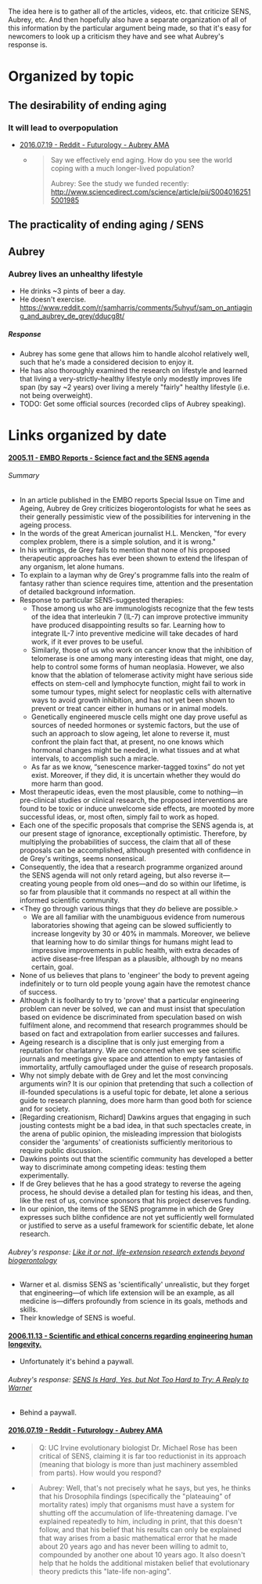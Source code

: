 The idea here is to gather all of the articles, videos, etc. that criticize SENS, Aubrey, etc. And then hopefully also have a separate organization of all of this information by the particular argument being made, so that it's easy for newcomers to look up a criticism they have and see what Aubrey's response is.



# Organized by topic

## The desirability of ending aging

### It will lead to overpopulation
- [2016.07.19 - Reddit - Futurology - Aubrey AMA](https://www.reddit.com/r/Futurology/comments/4t65ay/aubrey_de_grey_ama_ask_about_the_quest_to_cure/d5ig8eg/)
  - > Say we effectively end aging. How do you see the world coping with a much longer-lived population?
    >
    > Aubrey: See the study we funded recently:
    > http://www.sciencedirect.com/science/article/pii/S0040162515001985


## The practicality of ending aging / SENS


## Aubrey

### Aubrey lives an unhealthy lifestyle
- He drinks ~3 pints of beer a day.
- He doesn't exercise.
https://www.reddit.com/r/samharris/comments/5uhyuf/sam_on_antiaging_and_aubrey_de_grey/dducg8t/

##### Response
- Aubrey has some gene that allows him to handle alcohol relatively well, such that he's made a considered decision to enjoy it.
- He has also thoroughly examined the research on lifestyle and learned that living a very-strictly-healthy lifestyle only modestly improves life span (by say ~2 years) over living a merely "fairly" healthy lifestyle (i.e. not being overweight).
- TODO: Get some official sources (recorded clips of Aubrey speaking).

# Links organized by date

#### [2005.11 - EMBO Reports - Science fact and the SENS agenda](https://www.ncbi.nlm.nih.gov/pmc/articles/PMC1371037/?tool=pubmed)

###### Summary
- In an article published in the EMBO reports Special Issue on Time and Ageing, Aubrey de Grey criticizes biogerontologists for what he sees as their generally pessimistic view of the possibilities for intervening in the ageing process.
- In the words of the great American journalist H.L. Mencken, "for every complex problem, there is a simple solution, and it is wrong."
- In his writings, de Grey fails to mention that none of his proposed therapeutic approaches has ever been shown to extend the lifespan of any organism, let alone humans.
- To explain to a layman why de Grey's programme falls into the realm of fantasy rather than science requires time, attention and the presentation of detailed background information.
- Response to particular SENS-suggested therapies:
  - Those among us who are immunologists recognize that the few tests of the idea that interleukin 7 (IL-7) can improve protective immunity have produced disappointing results so far. Learning how to integrate IL-7 into preventive medicine will take decades of hard work, if it ever proves to be useful.
  - Similarly, those of us who work on cancer know that the inhibition of telomerase is one among many interesting ideas that might, one day, help to control some forms of human neoplasia. However, we also know that the ablation of telomerase activity might have serious side effects on stem-cell and lymphocyte function, might fail to work in some tumour types, might select for neoplastic cells with alternative ways to avoid growth inhibition, and has not yet been shown to prevent or treat cancer either in humans or in animal models.
  - Genetically engineered muscle cells might one day prove useful as sources of needed hormones or systemic factors, but the use of such an approach to slow ageing, let alone to reverse it, must confront the plain fact that, at present, no one knows which hormonal changes might be needed, in what tissues and at what intervals, to accomplish such a miracle.
  - As far as we know, “senescence marker-tagged toxins” do not yet exist. Moreover, if they did, it is uncertain whether they would do more harm than good.
- Most therapeutic ideas, even the most plausible, come to nothing—in pre-clinical studies or clinical research, the proposed interventions are found to be toxic or induce unwelcome side effects, are mooted by more successful ideas, or, most often, simply fail to work as hoped.
- Each one of the specific proposals that comprise the SENS agenda is, at our present stage of ignorance, exceptionally optimistic. Therefore, by multiplying the probabilities of success, the claim that all of these proposals can be accomplished, although presented with confidence in de Grey's writings, seems nonsensical.
- Consequently, the idea that a research programme organized around the SENS agenda will not only retard ageing, but also reverse it—creating young people from old ones—and do so within our lifetime, is so far from plausible that it commands no respect at all within the informed scientific community.
- <They go through various things that they *do* believe are possible.>
  - We are all familiar with the unambiguous evidence from numerous laboratories showing that ageing can be slowed sufficiently to increase longevity by 30 or 40% in mammals. Moreover, we believe that learning how to do similar things for humans might lead to impressive improvements in public health, with extra decades of active disease-free lifespan as a plausible, although by no means certain, goal.
- None of us believes that plans to 'engineer' the body to prevent ageing indefinitely or to turn old people young again have the remotest chance of success.
- Although it is foolhardy to try to 'prove' that a particular engineering problem can never be solved, we can and must insist that speculation based on evidence be discriminated from speculation based on wish fulfilment alone, and recommend that research programmes should be based on fact and extrapolation from earlier successes and failures.
- Ageing research is a discipline that is only just emerging from a reputation for charlatanry. We are concerned when we see scientific journals and meetings give space and attention to empty fantasies of immortality, artfully camouflaged under the guise of research proposals.
- Why not simply debate with de Grey and let the most convincing arguments win? It is our opinion that pretending that such a collection of ill-founded speculations is a useful topic for debate, let alone a serious guide to research planning, does more harm than good both for science and for society.
- [Regarding creationism, Richard] Dawkins argues that engaging in such jousting contests might be a bad idea, in that such spectacles create, in the arena of public opinion, the misleading impression that biologists consider the 'arguments' of creationists sufficiently meritorious to require public discussion.
- Dawkins points out that the scientific community has developed a better way to discriminate among competing ideas: testing them experimentally.
- If de Grey believes that he has a good strategy to reverse the ageing process, he should devise a detailed plan for testing his ideas, and then, like the rest of us, convince sponsors that his project deserves funding.
- In our opinion, the items of the SENS programme in which de Grey expresses such blithe confidence are not yet sufficiently well formulated or justified to serve as a useful framework for scientific debate, let alone research.
###### Aubrey's response: [Like it or not, life-extension research extends beyond biogerontology](https://www.ncbi.nlm.nih.gov/pmc/articles/PMC1371043/)
- Warner et al. dismiss SENS as 'scientifically' unrealistic, but they forget that engineering—of which life extension will be an example, as all medicine is—differs profoundly from science in its goals, methods and skills.
- Their knowledge of SENS is woeful.

#### [2006.11.13 - Scientific and ethical concerns regarding engineering human longevity.](https://www.ncbi.nlm.nih.gov/pubmed/17105382)
- Unfortunately it's behind a paywall.

###### Aubrey's response: [SENS Is Hard, Yes, but Not Too Hard to Try: A Reply to Warner](http://online.liebertpub.com/doi/abs/10.1089/rej.2006.9.443)
- Behind a paywall.

#### [2016.07.19 - Reddit - Futurology - Aubrey AMA](https://www.reddit.com/r/Futurology/comments/4t65ay/aubrey_de_grey_ama_ask_about_the_quest_to_cure/d5ii6xu/)
 - > Q: UC Irvine evolutionary biologist Dr. Michael Rose has been critical of SENS, claiming it is far too reductionist in its approach (meaning that biology is more than just machinery assembled from parts). How would you respond?
 - > Aubrey: Well, that's not precisely what he says, but yes, he thinks that his Drosophila findings (specifically the "plateauing" of mortality rates) imply that organisms must have a system for shutting off the accumulation of life-threatening damage. I've explained repeatedly to him, including in print, that this doesn't follow, and that his belief that his results can only be explained that way arises from a basic mathematical error that he made about 20 years ago and has never been willing to admit to, compounded by another one about 10 years ago. It also doesn't help that he holds the additional mistaken belief that evolutionary theory predicts this "late-life non-aging".
